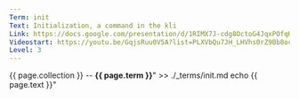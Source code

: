 ```yaml
---
Term: init
Text: Initialization, a command in the kli
Link: https://docs.google.com/presentation/d/1RIMX7J-cdg8OctoG4JqxPOfqKZsVNodqajtpQ0oFIyE/edit#slide=id.gf2168aef68_0_12
Videostart: https://youtu.be/GqjsRuu0V5A?list=PLXVbQu7JH_LHVhs0rZ9Bb8ocyKlPljkaG&t=04m21s
Level: 3
---
```


{{ page.collection }} -- **{{ page.term }}**" >> ./_terms/init.md
    echo  {{ page.text }}"
